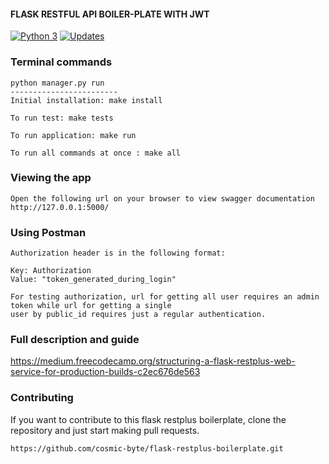 #### FLASK RESTFUL API BOILER-PLATE WITH JWT
[![Python 3](https://pyup.io/repos/github/Shulyakovskiy/flask-restplus-template/python-3-shield.svg)](https://pyup.io/repos/github/Shulyakovskiy/flask-restplus-template/)
[![Updates](https://pyup.io/repos/github/Shulyakovskiy/flask-restplus-template/shield.svg)](https://pyup.io/repos/github/Shulyakovskiy/flask-restplus-template/)

### Terminal commands

    python manager.py run
    ------------------------
    Initial installation: make install

    To run test: make tests

    To run application: make run

    To run all commands at once : make all


### Viewing the app ###

    Open the following url on your browser to view swagger documentation
    http://127.0.0.1:5000/


### Using Postman ####

    Authorization header is in the following format:

    Key: Authorization
    Value: "token_generated_during_login"

    For testing authorization, url for getting all user requires an admin token while url for getting a single
    user by public_id requires just a regular authentication.

### Full description and guide ###
https://medium.freecodecamp.org/structuring-a-flask-restplus-web-service-for-production-builds-c2ec676de563


### Contributing
If you want to contribute to this flask restplus boilerplate, clone the repository and just start making pull requests.

```
https://github.com/cosmic-byte/flask-restplus-boilerplate.git
```
